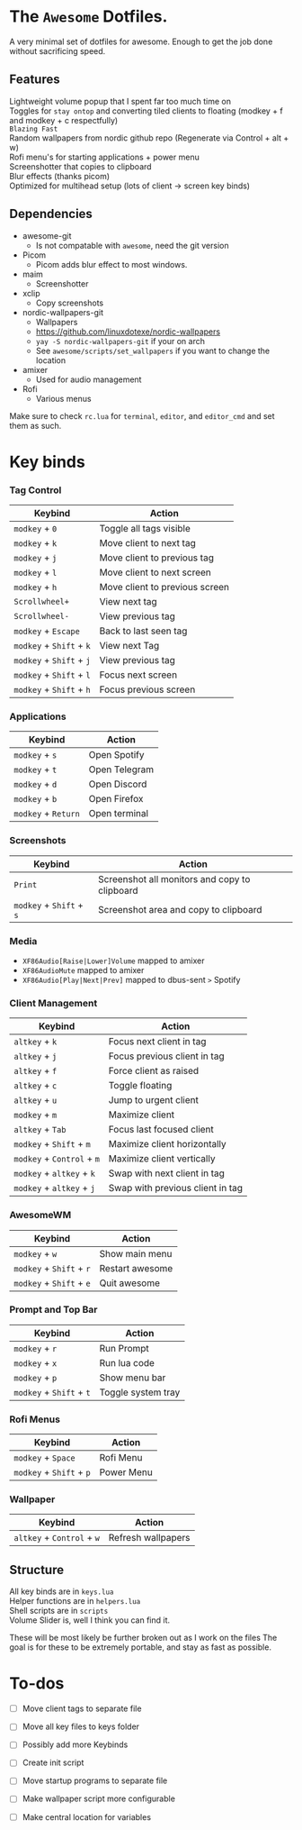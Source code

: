 # The `Awesome` Dotfiles.

A very minimal set of dotfiles for awesome.
Enough to get the job done without sacrificing speed.

## Features

Lightweight volume popup that I spent far too much time on  
Toggles for `stay ontop` and converting tiled clients to floating (modkey + f and modkey + c respectfully)  
`Blazing Fast`  
Random wallpapers from nordic github repo (Regenerate via Control + alt + w)  
Rofi menu's for starting applications + power menu  
Screenshotter that copies to clipboard  
Blur effects (thanks picom)  
Optimized for multihead setup (lots of client -> screen key binds)  

## Dependencies

* awesome-git
    * Is not compatable with `awesome`, need the git version
* Picom
    * Picom adds blur effect to most windows.
* maim
    * Screenshotter
* xclip
    * Copy screenshots
* nordic-wallpapers-git
    * Wallpapers
    * https://github.com/linuxdotexe/nordic-wallpapers
    * `yay -S nordic-wallpapers-git` if your on arch
    * See `awesome/scripts/set_wallpapers` if you want to change the location
* amixer
    * Used for audio management
* Rofi
    * Various menus

Make sure to check `rc.lua` for `terminal`, `editor`, and `editor_cmd` and set them as such.

# Key binds

### Tag Control

| Keybind | Action |
|---------|--------|
|`modkey` + `0` | Toggle all tags visible |
|`modkey` + `k` | Move client to next tag |
|`modkey` + `j` | Move client to previous tag |
|`modkey` + `l` | Move client to next screen |
|`modkey` + `h` | Move client to previous screen |
|`Scrollwheel+` | View next tag |
|`Scrollwheel-` | View previous tag |
|`modkey` + `Escape` | Back to last seen tag |
|`modkey` + `Shift` + `k`| View next Tag |
|`modkey` + `Shift` + `j` | View previous tag |
|`modkey` + `Shift` + `l` | Focus next screen |
|`modkey` + `Shift` + `h` | Focus previous screen |


### Applications
| Keybind | Action |
|---------|--------|
|`modkey` + `s` | Open Spotify |
|`modkey` + `t` | Open Telegram |
|`modkey` + `d` | Open Discord |
|`modkey` + `b` | Open Firefox |
|`modkey` + `Return` | Open terminal |

### Screenshots
| Keybind | Action |
|---------|--------|
|`Print` | Screenshot all monitors and copy to clipboard|
|`modkey` + `Shift` + `s` | Screenshot area and copy to clipboard |

### Media

* `XF86Audio[Raise|Lower]Volume` mapped to amixer
* `XF86AudioMute` mapped to amixer
* `XF86Audio[Play|Next|Prev]` mapped to dbus-sent `>` Spotify

### Client Management
| Keybind | Action |
|---------|--------|
|`altkey` + `k` | Focus next client in tag |
|`altkey` + `j` | Focus previous client in tag |
|`altkey` + `f` | Force client as raised |
|`altkey` + `c` | Toggle floating |
|`altkey` + `u` | Jump to urgent client |
|`modkey` + `m` | Maximize client |
|`altkey` + `Tab` | Focus last focused client |
|`modkey` + `Shift` + `m` | Maximize client horizontally|
|`modkey` + `Control` + `m` | Maximize client vertically|
|`modkey` + `altkey` + `k` | Swap with next client in tag |
|`modkey` + `altkey` + `j` | Swap with previous client in tag |

### AwesomeWM
| Keybind | Action |
|---------|--------|
|`modkey` + `w` | Show main menu |
|`modkey` + `Shift` + `r` | Restart awesome |
|`modkey` + `Shift` + `e` | Quit awesome |

### Prompt and Top Bar
| Keybind | Action |
|---------|--------|
|`modkey` + `r` | Run Prompt |
|`modkey` + `x` | Run lua code |
|`modkey` + `p` | Show menu bar |
|`modkey` + `Shift` + `t` | Toggle system tray |

### Rofi Menus
| Keybind | Action |
|---------|--------|
|`modkey` + `Space` | Rofi Menu |
|`modkey` + `Shift` + `p` | Power Menu |

### Wallpaper
| Keybind | Action |
|---------|--------|
|`altkey` + `Control` + `w` | Refresh wallpapers|

## Structure

All key binds are in `keys.lua`  
Helper functions are in `helpers.lua`  
Shell scripts are in `scripts`  
Volume Slider is, well I think you can find it.  

These will be most likely be further broken out as I work on the files
The goal is for these to be extremely portable, and stay as fast as possible.

# To-dos

- [ ] Move client tags to separate file
- [ ] Move all key files to keys folder
- [ ] Possibly add more Keybinds
- [ ] Create init script
- [ ] Move startup programs to separate file
- [ ] Make wallpaper script more configurable
- [ ] Make central location for variables

